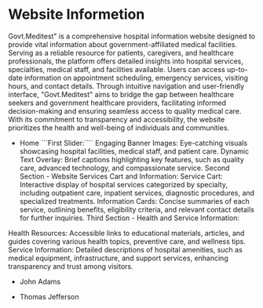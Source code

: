 # Website Informetion
Govt.Meditest" is a comprehensive hospital information website designed to provide vital information about government-affiliated medical facilities. Serving as a reliable resource for patients, caregivers, and healthcare professionals, the platform offers detailed insights into hospital services, specialties, medical staff, and facilities available. Users can access up-to-date information on appointment scheduling, emergency services, visiting hours, and contact details. Through intuitive navigation and user-friendly interface, "Govt.Meditest" aims to bridge the gap between healthcare seekers and government healthcare providers, facilitating informed decision-making and ensuring seamless access to quality medical care. With its commitment to transparency and accessibility, the website prioritizes the health and well-being of individuals and communities.
- Home
```First Slider:````
Engaging Banner Images: Eye-catching visuals showcasing hospital facilities, medical staff, and patient care.
Dynamic Text Overlay: Brief captions highlighting key features, such as quality care, advanced technology, and compassionate service. Second Section - Website Services Cart and Information:
Service Cart: Interactive display of hospital services categorized by specialty, including outpatient care, inpatient services, diagnostic procedures, and specialized treatments.
Information Cards: Concise summaries of each service, outlining benefits, eligibility criteria, and relevant contact details for further inquiries. Third Section - Health and Service Information:

Health Resources: Accessible links to educational materials, articles, and guides covering various health topics, preventive care, and wellness tips.
Service Information: Detailed descriptions of hospital amenities, such as medical equipment, infrastructure, and support services, enhancing transparency and trust among visitors.
  

* John Adams
+ Thomas Jefferson

